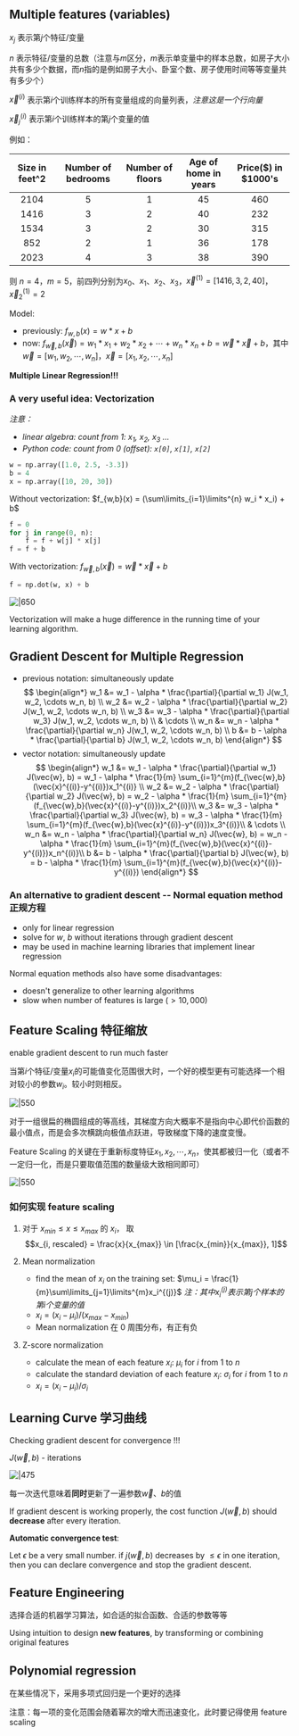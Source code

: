 ## Multiple features (variables)

$x_j$ 表示第$j$个特征/变量

$n$ 表示特征/变量的总数（注意与$m$区分，$m$表示单变量中的样本总数，如房子大小共有多少个数据，而$n$指的是例如房子大小、卧室个数、房子使用时间等等变量共有多少个）

$\vec{x}^{(i)}$ 表示第$i$个训练样本的所有变量组成的向量列表，*注意这是一个行向量*

$\vec{x}^{(i)}_j$ 表示第$i$个训练样本的第$j$个变量的值

例如：

|Size in feet^2|Number of bedrooms|Number of floors|Age of home in years|Price($) in $1000's|
|:---:|:---:|:---:|:---:|:---:|
|2104|5|1|45|460|
|1416|3|2|40|232|
|1534|3|2|30|315|
|852|2|1|36|178|
|2023|4|3|38|390|

则
$n=4$，$m=5$，前四列分别为$x_0$、$x_1$、$x_2$、$x_3$，$\vec{x}^{(1)} = [1416,3,2,40]$，$\vec{x}^{(1)}_2 = 2$

Model:
- previously: $f_{w,b}(x) = w * x + b$
- now: $f_{\vec{w},b}(\vec{x}) = w_1 * x_1 + w_2 * x_2 + \cdots + w_n * x_n + b = \vec{w} * \vec{x} + b$，其中$\vec{w} = [w_1, w_2, \cdots, w_n]$，$\vec{x} = [x_1, x_2, \cdots, x_n]$

**Multiple Linear Regression!!!**

### A very useful idea: **Vectorization**

*注意：*
- *linear algebra: count from 1: $x_1$, $x_2$, $x_3$ ...*
- *Python code: count from 0 (offset): `x[0]`, `x[1]`, `x[2]`*

```Python
w = np.array([1.0, 2.5, -3.3])
b = 4
x = np.array([10, 20, 30])
```

Without vectorization: $f_{w,b}(x) = (\sum\limits_{i=1}\limits^{n} w_i * x_i) + b$
```Python
f = 0
for j in range(0, n):
	f = f + w[j] * x[j]
f = f + b
```

With vectorization: $f_{\vec{w},b}(\vec{x}) = \vec{w} * \vec{x} + b$
```Python
f = np.dot(w, x) + b
```

![|650](files/Vectorization.png)

Vectorization will make a huge difference in the running time of your learning algorithm.

## Gradient Descent for Multiple Regression

- previous notation: simultaneously update
$$
\begin{align*}
w_1 &= w_1 - \alpha * \frac{\partial}{\partial w_1} J(w_1, w_2, \cdots w_n, b) \\
w_2 &= w_2 - \alpha * \frac{\partial}{\partial w_2} J(w_1, w_2, \cdots w_n, b) \\
w_3 &= w_3 - \alpha * \frac{\partial}{\partial w_3} J(w_1, w_2, \cdots w_n, b) \\
& \cdots \\
w_n &= w_n - \alpha * \frac{\partial}{\partial w_n} J(w_1, w_2, \cdots w_n, b) \\
b &= b - \alpha * \frac{\partial}{\partial b} J(w_1, w_2, \cdots w_n, b)
\end{align*}
$$
- vector notation: simultaneously update
$$
\begin{align*}
w_1 &= w_1 - \alpha * \frac{\partial}{\partial w_1} J(\vec{w}, b) = w_1 - \alpha * \frac{1}{m} \sum_{i=1}^{m}(f_{\vec{w},b}(\vec{x}^{(i)}-y^{(i)})x_1^{(i)} \\
w_2 &= w_2 - \alpha * \frac{\partial}{\partial w_2} J(\vec{w}, b) = w_2 - \alpha * \frac{1}{m} \sum_{i=1}^{m}(f_{\vec{w},b}(\vec{x}^{(i)}-y^{(i)})x_2^{(i)}\\
w_3 &= w_3 - \alpha * \frac{\partial}{\partial w_3} J(\vec{w}, b) = w_3 - \alpha * \frac{1}{m} \sum_{i=1}^{m}(f_{\vec{w},b}(\vec{x}^{(i)}-y^{(i)})x_3^{(i)}\\
& \cdots \\
w_n &= w_n - \alpha * \frac{\partial}{\partial w_n} J(\vec{w}, b) = w_n - \alpha * \frac{1}{m} \sum_{i=1}^{m}(f_{\vec{w},b}(\vec{x}^{(i)}-y^{(i)})x_n^{(i)}\\
b &= b - \alpha * \frac{\partial}{\partial b} J(\vec{w}, b) = b - \alpha * \frac{1}{m} \sum_{i=1}^{m}(f_{\vec{w},b}(\vec{x}^{(i)}-y^{(i)})
\end{align*}
$$

### An alternative to gradient descent -- Normal equation method 正规方程

- only for linear regression
- solve for $w$, $b$ without iterations through gradient descent
- may be used in machine learning libraries that implement linear regression

Normal equation methods also have some disadvantages:
- doesn't generalize to other learning algorithms
- slow when number of features is large ($> 10,000$)

## Feature Scaling 特征缩放

enable gradient descent to run much faster

当第$i$个特征/变量$x_i$的可能值变化范围很大时，一个好的模型更有可能选择一个相对较小的参数$w_i$。较小时则相反。

![|550](files/FeatureScaling.png)

对于一组很扁的椭圆组成的等高线，其梯度方向大概率不是指向中心即代价函数的最小值点，而是会多次横跳向极值点跃进，导致梯度下降的速度变慢。

Feature Scaling 的关键在于重新标度特征$x_1, x_2, \cdots, x_n$，使其都被归一化（或者不一定归一化，而是只要取值范围的数量级大致相同即可）

![|550](files/FeatureScaling2.png)

### 如何实现 feature scaling

1. 对于 $x_{min} \leq x \leq x_{max}$ 的 $x_i$， 取
$$x_{i, rescaled} = \frac{x}{x_{max}} \in [\frac{x_{min}}{x_{max}}, 1]$$
2. Mean normalization
	- find the mean of $x_i$ on the training set: $\mu_i = \frac{1}{m}\sum\limits_{j=1}\limits^{m}x_i^{(j)}$ *注：其中$x_i^{(j)}$表示第$j$个样本的第$i$个变量的值*
	- $x_i = (x_i - \mu_i) / (x_{max}-x_{min})$
	- Mean normalization 在 $0$ 周围分布，有正有负

3. Z-score normalization
	- calculate the mean of each feature $x_i$: $\mu_i$ for $i$ from $1$ to $n$
	- calculate the standard deviation of each feature $x_i$: $\sigma_i$ for $i$ from $1$ to $n$
	- $x_i = (x_i - \mu_i) / \sigma_i$

## Learning Curve 学习曲线

Checking gradient descent for convergence !!!

$J(\vec{w}, b)$ - iterations

![|475](files/LearningCurve.png)

每一次迭代意味着**同时**更新了一遍参数$\vec{w}$、$b$的值

If gradient descent is working properly, the cost function $J(\vec{w}, b)$ should **decrease** after every iteration.

**Automatic convergence test**:

Let $\epsilon$ be a very small number. if $j(\vec{w}, b)$ decreases by $\leq \epsilon$ in one iteration, then you can declare convergence and stop the gradient descent.

## Feature Engineering

选择合适的机器学习算法，如合适的拟合函数、合适的参数等等

Using intuition to design **new features**, by transforming or combining original features

## Polynomial regression

在某些情况下，采用多项式回归是一个更好的选择

注意：每一项的变化范围会随着幂次的增大而迅速变化，此时要记得使用 feature scaling